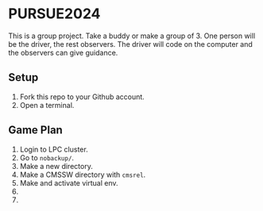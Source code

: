 # PURSUE2024
This is a group project. Take a buddy or make a group of 3. One person will be the driver, the rest observers.
The driver will code on the computer and the observers can give guidance.


## Setup
1. Fork this repo to your Github account.
2. Open a terminal.


## Game Plan

1. Login to LPC cluster.
2. Go to `nobackup/`.
3. Make a new directory.
4. Make a CMSSW directory with `cmsrel`.
5. Make and activate virtual env.
6. 
7. 
